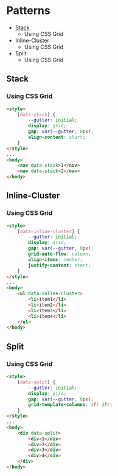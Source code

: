 # Patterns
- [Stack](#stack)
  - Using CSS Grid
- Inline-Cluster
  - Using CSS Grid
- Split
  - Using CSS Grid

## Stack
### Using CSS Grid
```html
<style>
    [data-stack] {
        --gutter: initial;
        display: grid;
        gap: var(--gutter, 0px);
        align-content: start;
    }
</style>
...
<body>
    <nav data-stack>1</nav>
    <nav data-stack>2</nav>
</body>
```

## Inline-Cluster

### Using CSS Grid
```html
<style>
    [data-inline-cluster] {
        --gutter: initial;
        display: grid;
        gap: var(--gutter, 0px);
        grid-auto-flow: column;
        align-items: center;
        justify-content: start;
    }
</style>
...
<body>
    <ul data-inline-cluster>
        <li>item1</li>
        <li>item2</li>
        <li>item3</li>
        <li>item4</li>
    </ul>
</body>
```

## Split

### Using CSS Grid
```html
<style>
    [data-split] {
        --gutter: initial;
        display: grid;
        gap: var(--gutter, 0px);
        grid-template-columns: 1fr 2fr;
    }
</style>
...
<body>
    <div data-split>
        <div>1</div>
        <div>2</div>
        <div>3</div>
        <div>4</div>
    </div>
</body>
```
